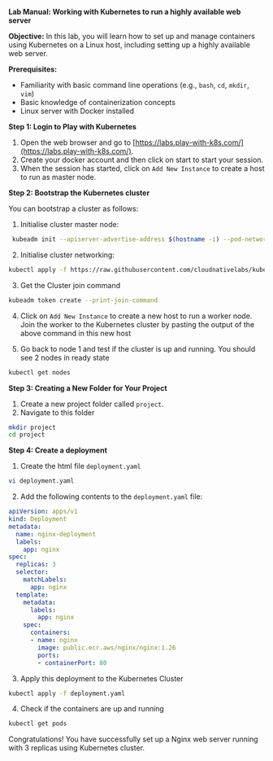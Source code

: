 **Lab Manual: Working with Kubernetes to run a highly available web server**

**Objective:** In this lab, you will learn how to set up and manage containers using Kubernetes on a Linux host, including setting up a highly available web server.

**Prerequisites:**

- Familiarity with basic command line operations (e.g., `bash`, `cd`, `mkdir`, `vim`)
- Basic knowledge of containerization concepts
- Linux server with Docker installed

**Step 1: Login to Play with Kubernetes**

1. Open the web browser and go to [https://labs.play-with-k8s.com/](https://labs.play-with-k8s.com/).
2. Create your docker account and then click on start to start your session.
3. When the session has started, click on `Add New Instance` to create a host to run as master node.

**Step 2: Bootstrap the Kubernetes cluster**

You can bootstrap a cluster as follows:

 1. Initialise cluster master node:
```bash
 kubeadm init --apiserver-advertise-address $(hostname -i) --pod-network-cidr 10.5.0.0/16
```

 2. Initialise cluster networking:
```bash
kubectl apply -f https://raw.githubusercontent.com/cloudnativelabs/kube-router/master/daemonset/kubeadm-kuberouter.yaml
```

3. Get the Cluster join command
```bash
kubeadm token create --print-join-command
```

4. Click on `Add New Instance` to create a new host to run a worker node. Join the worker to the Kubernetes cluster by pasting the output of the above command in this new host

5. Go back to node 1 and test if the cluster is up and running. You should see 2 nodes in ready state
```bash
kubectl get nodes
```

**Step 3: Creating a New Folder for Your Project**

1. Create a new project folder called `project`.
2. Navigate to this folder
```bash
mkdir project
cd project
```

**Step 4: Create a deployment**

1. Create the html file `deployment.yaml`
```bash
vi deployment.yaml
```

2. Add the following contents to the `deployment.yaml` file:
```yaml
apiVersion: apps/v1
kind: Deployment
metadata:
  name: nginx-deployment
  labels:
    app: nginx
spec:
  replicas: 3
  selector:
    matchLabels:
      app: nginx
  template:
    metadata:
      labels:
        app: nginx
    spec:
      containers:
      - name: nginx
        image: public.ecr.aws/nginx/nginx:1.26
        ports:
        - containerPort: 80
```

3. Apply this deployment to the Kubernetes Cluster
```bash
kubectl apply -f deployment.yaml
``` 

4. Check if the containers are up and running
```bash
kubectl get pods
```

Congratulations! You have successfully set up a Nginx web server running with 3 replicas using Kubernetes cluster.
